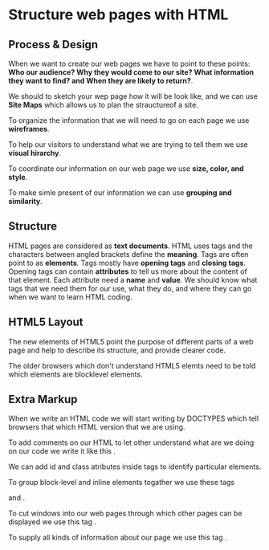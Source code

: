 #  Structure web pages with HTML #

## Process & Design ##
When we want to create our web pages we have to point to these points: **Who our audience? Why they would come to our site? What information they want to find? and When they are likely to return?**.


We should to sketch your wep page how it will be look like, and we can use **Site Maps** which allows us to plan the strauctureof a site.


To organize the information that we will need to go on each page we use **wireframes**.


To help our visitors to understand what we are trying to tell them we use **visual hirarchy**.


To coordinate our information on our web page we use **size, color, and style**.


To make simle present of our information we can use **grouping and similarity**.


## Structure ##

HTML pages are considered as **text documents**.
HTML uses tags and the characters between angled brackets define the **meaning**.
Tags are often point to as **elements**.
Tags mostly have **opening tags** and **closing tags**.
Opening tags can contain **attributes** to tell us more about the content of that element.
Each attribute need a **name** and **value**. 
We should know what tags that we need them for our use, what they do, and where they can go when we want to learn HTML coding.

## HTML5 Layout ##

The new elements of HTML5 point the purpose of different parts of a web page and help to describe its structure, and provide clearer code. 


The older browsers which don't understand HTML5 elemts need to be told which elements are blocklevel elements.

## Extra Markup ##

When we write an HTML code we will start writing by DOCTYPES which tell browsers that which HTML version that we are using.


To add comments on our HTML to let other understand what are we doing on our code we write it like this <!-- our comment -->.


We can add id and class atributes inside tags to identify particular elements.


To group block-level and inline elements togather we use these tags <div> and <span>.
  
  
To cut windows into our web pages through which other pages can be displayed we use this tag <iframes>.
  
  
To supply all kinds of information about our page we use this tag <meta>.


